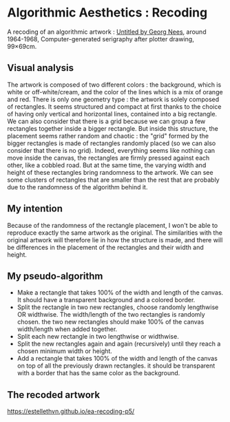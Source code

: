 # Algorithmic Aesthetics : Recoding
A recoding of an algorithmic artwork : [Untitled by Georg Nees](http://dada.compart-bremen.de/item/artwork/432), around 1964-1968, Computer-generated serigraphy after plotter drawing, 99×69cm.

## Visual analysis
The artwork is composed of two different colors : the background, which is white or off-white/cream, and the color of the lines which is a mix of orange and red. There is only one geometry type : the artwork is solely composed of rectangles. It seems structured and compact at first thanks to the choice of having only vertical and horizontal lines, contained into a big rectangle. We can also consider that there is a grid because we can group a few rectangles together inside a bigger rectangle. But inside this structure, the placement seems rather random and chaotic : the "grid" formed by the bigger rectangles is made of rectangles randomly placed (so we can also consider that there is no grid). Indeed, everything seems like nothing can move inside the canvas, the rectangles are firmly pressed against each other, like a cobbled road. But at the same time, the varying width and height of these rectangles bring randomness to the artwork. We can see some clusters of rectangles that are smaller than the rest that are probably due to the randomness of the algorithm behind it.

## My intention
Because of the randomness of the rectangle placement, I won't be able to reproduce exactly the same artwork as the original. The similarities with the original artwork will therefore lie in how the structure is made, and there will be differences in the placement of the rectangles and their width and height.

## My pseudo-algorithm

* Make a rectangle that takes 100% of the width and length of the canvas. It should have a transparent background and a colored border.
* Split the rectangle in two new rectangles, choose randomly lengthwise OR widthwise. The width/length of the two rectangles is randomly chosen. the two new rectangles should make 100% of the canvas width/length when added together.
* Split each new rectangle in two lengthwise or widthwise.
* Split the new rectangles again and again (recursively) until they reach a chosen minimum width or height.
* Add a rectangle that takes 100% of the width and length of the canvas on top of all the previously drawn rectangles. it should be transparent with a border that has the same color as the background.

## The recoded artwork
https://estellethvn.github.io/ea-recoding-p5/
